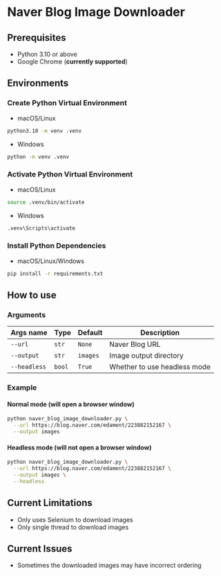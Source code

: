 # Naver Blog Image Downloader

## Prerequisites

* Python 3.10 or above
* Google Chrome (**currently supported**)

## Environments

### Create Python Virtual Environment

* macOS/Linux

```bash
python3.10 -m venv .venv
```

* Windows

```bash
python -m venv .venv
```

### Activate Python Virtual Environment

* macOS/Linux

```bash
source .venv/bin/activate
```

* Windows

```bash
.venv\Scripts\activate
```

### Install Python Dependencies

* macOS/Linux/Windows

```bash
pip install -r requirements.txt
```

## How to use

### Arguments

| Args name    | Type   | Default  | Description                  |
|--------------|--------|----------|------------------------------|
| `--url`      | `str`  | `None`   | Naver Blog URL               |
| `--output`   | `str`  | `images` | Image output directory       |
| `--headless` | `bool` | `True`   | Whether to use headless mode |

### Example

#### Normal mode (will open a browser window)

```bash
python naver_blog_image_downloader.py \
  --url https://blog.naver.com/edament/223882152167 \
  --output images
```

#### Headless mode (will not open a browser window)

```bash
python naver_blog_image_downloader.py \
  --url https://blog.naver.com/edament/223882152167 \
  --output images \
  --headless
```

## Current Limitations

* Only uses Selenium to download images
* Only single thread to download images

## Current Issues

* Sometimes the downloaded images may have incorrect ordering
